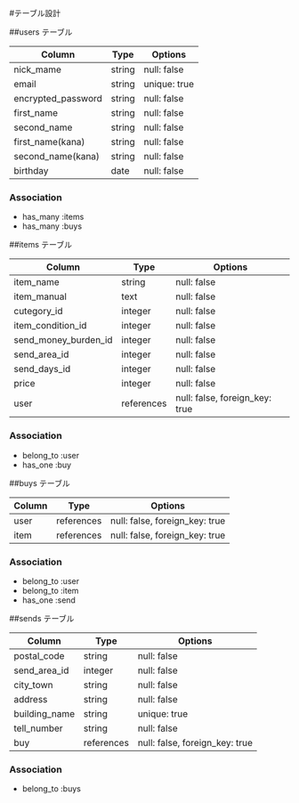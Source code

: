 #テーブル設計

##users テーブル

| Column               | Type    | Options      |
| -------------------- | --------| ------------ |
| nick_mame            | string  | null: false  |
| email                | string  | unique: true |
| encrypted_password   | string  | null: false  |
| first_name           | string  | null: false  |
| second_name          | string  | null: false  |
| first_name(kana)     | string  | null: false  |
| second_name(kana)    | string  | null: false  |
| birthday             | date    | null: false  |


### Association

- has_many :items
- has_many :buys

##items テーブル

| Column               | Type       | Options                        |
| -------------------- | ---------- | ------------------------------ |
| item_name            | string     | null: false                    |
| item_manual          | text       | null: false                    |
| cutegory_id          | integer    | null: false                    |
| item_condition_id    | integer    | null: false                    |
| send_money_burden_id | integer    | null: false                    |
| send_area_id         | integer    | null: false                    |
| send_days_id         | integer    | null: false                    |
| price                | integer    | null: false                    |
| user                 | references | null: false, foreign_key: true |

### Association

- belong_to :user
- has_one   :buy

##buys テーブル

| Column            | Type       | Options                        |
| ------------------| ---------- | ------------------------------ |
| user              | references | null: false, foreign_key: true |
| item              | references | null: false, foreign_key: true |

### Association

- belong_to :user
- belong_to :item
- has_one   :send

##sends テーブル

| Column         | Type       | Options                        |
| -------------- | ---------- | ------------------------------ |
| postal_code    | string     | null: false                    |
| send_area_id   | integer    | null: false                    |
| city_town      | string     | null: false                    |
| address        | string     | null: false                    |
| building_name  | string     | unique: true                   |
| tell_number    | string     | null: false                    |
| buy            | references | null: false, foreign_key: true |


### Association

- belong_to :buys
